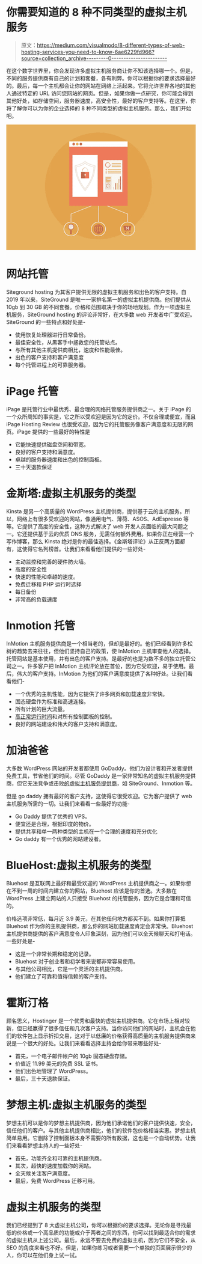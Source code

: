 # 你需要知道的 8 种不同类型的虚拟主机服务

> 原文：<https://medium.com/visualmodo/8-different-types-of-web-hosting-services-you-need-to-know-6ae6229fd966?source=collection_archive---------0----------------------->

在这个数字世界里，你会发现许多虚拟主机服务商让你不知该选择哪一个。但是，不同的服务提供商有自己的计划和套餐，各有利弊。你可以根据你的要求选择最好的。最后，每一个主机都会让你的网站在网络上活起来。它将允许世界各地的其他人通过特定的 URL 访问您网站的网页。但是，如果你做一点研究，你可能会得到其他好处，如存储空间，服务器速度，高安全性，最好的客户支持等。在这里，你将了解你可以为你的企业选择的 8 种不同类型的虚拟主机服务。那么，我们开始吧。

![](img/e17b99d79f859c0a55a9e8e362918650.png)

# 网站托管

Siteground hosting 为其客户提供无限的虚拟主机服务和出色的客户支持。自 2019 年以来，SiteGround 是唯一一家排名第一的虚拟主机提供商。他们提供从 10gb 到 30 GB 的不同套餐。价格和范围取决于你的场地规划。作为一项虚拟主机服务，SiteGround hosting 的评论非常好，在大多数 web 开发者中广受欢迎。SiteGround 的一些特点和好处是-

*   使用恢复处理器进行日常备份。
*   最佳安全性，从黑客手中拯救您的托管站点。
*   与所有其他主机提供商相比，速度和性能最佳。
*   出色的客户支持和客户满意度
*   每个托管进程上的可靠服务器。

# iPage 托管

iPage 是托管行业中最优秀、最合理的网络托管服务提供商之一。关于 iPage 的一个众所周知的事实是，它之所以受欢迎是因为它的定价。不仅合理或便宜，而且 iPage Hosting Review 也很受欢迎，因为它的托管服务像客户满意度和无限的网页。iPage 提供的一些最好的特性是

*   它能快速提供磁盘空间和带宽。
*   良好的客户支持和满意度。
*   卓越的服务器速度和出色的控制面板。
*   三十天退款保证

# 金斯塔:虚拟主机服务的类型

Kinsta 是另一个高质量的 WordPress 主机提供商，提供基于云的主机服务。所以，网络上有很多受欢迎的网站，像通用电气、薄荷、ASOS、AdEspresso 等等。它提供了高度的安全性，这种方式解决了 web 开发人员面临的最大问题之一。它还提供基于云的优质 DNS 服务，无需任何额外费用。如果你正在经营一个写作博客，那么 Kinsta 绝对是你的最佳选择。《金斯塔评论》从正反两方面都有，这使得它名列榜首。让我们来看看他们提供的一些好处-

*   主动监控和完善的硬件防火墙。
*   高度的安全性
*   快速的性能和卓越的速度。
*   免费迁移和 PHP 运行时选择
*   每日备份
*   非常高的负载速度

# Inmotion 托管

InMotion 主机服务提供商是一个相当老的，但却是最好的。他们已经看到许多松树的趋势去来往往，但他们坚持自己的政策，使 InMotion 主机审查他人的选择。托管网站是基本使用，并有出色的客户支持。是最好的也是为数不多的独立托管公司之一。许多客户把 InMotion 主机评论放在首位，因为它受欢迎，易于使用。最后，伟大的客户支持。InMotion 为他们的客户满意度提供了各种好处。让我们看看他们-

*   一个优秀的主机性能，因为它提供了许多网页和加载速度非常快。
*   固态硬盘作为标准和高速连接。
*   所有计划的巨大流量。
*   [高正常运行时间](https://www.forbes.com/sites/forbestechcouncil/2018/11/01/the-brave-new-world-of-brand-uptime-and-how-to-improve-it/)和对所有控制面板的控制。
*   良好的网站建设和伟大的客户支持和满意度。

# 加油爸爸

大多数 WordPress 网站的开发者都使用 GoDaddy。他们为设计者和开发者提供免费工具，节省他们的时间。尽管 GoDaddy 是一家非常知名的虚拟主机服务提供商，但它无法竞争或击败[的虚拟主机服务提供商](https://visualmodo.com/seven-wordpress-plugins-boost-websites-seo/)，如 SiteGround、Inmotion 等。

但是 go daddy 拥有最好的客户支持，这使得它很受欢迎。它为客户提供了 web 主机服务所需的一切。让我们来看看一些最好的功能-

*   Go Daddy 提供了优秀的 VPS。
*   便宜还是合理，根据印度的物价。
*   提供共享和单一两种类型的主机在一个合理的速度和充分优化
*   Go daddy 有一个优秀的网站建设者。

# BlueHost:虚拟主机服务的类型

Bluehost 是互联网上最好和最受欢迎的 WordPress 主机提供商之一。如果你想在不到一周的时间内建立你的网站，Bluehost 应该是你的首选。大多数在 WordPress 上建立网站的人只接受 Bluehost 的托管服务，因为它是合理和可信的。

价格选项非常低，每月近 3.9 美元，在其他任何地方都买不到。如果你打算把 Bluehost 作为你的主机提供商，那么你的网站加载速度肯定会非常快。Bluehost 主机提供商提供的客户满意度令人印象深刻，因为他们可以全天候聊天和打电话。一些好处是-

*   这是一个非常长期和稳定的记录。
*   Bluehost 对于创业者和初学者来说都非常容易使用。
*   与其他公司相比，它是一个灵活的主机提供商。
*   他们建立了可靠和值得信赖的客户支持。

# 霍斯汀格

顾名思义，Hostinger 是一个优秀和最快的虚拟主机提供商。它在市场上相对较新，但已经赢得了很多信任和几次客户支持。当你访问他们的网站时，主机会在他们的软件包上显示折扣交易，这对于以低廉的价格获得高质量的主机服务提供商来说是一个很大的好处。让我们来看看选择主持会给你带来哪些好处-

*   首先，一个电子邮件帐户的 10gb 固态硬盘存储。
*   价值近 11.99 美元的免费 SSL 证书。
*   他们出色地管理了 WordPress。
*   最后，三十天退款保证。

# 梦想主机:虚拟主机服务的类型

梦想主机可以是你的梦想主机提供商，因为他们承诺他们的客户提供快速，安全，信任他们的客户。与其他主机提供商相比，他们的软件包价格相当实惠。梦想主机简单易用。它删除了控制面板本身不需要的所有数据，这也是一个自动优势。让我们来看看梦想主持人的一些好处-

*   首先，功能齐全和可靠的主机提供商。
*   其次，超快的速度加载你的网站。
*   全天候关注客户满意度。
*   最后，免费 WordPress 迁移可用。

# 虚拟主机服务的类型

我们已经提到了 8 大虚拟主机公司，你可以根据你的要求选择。无论你是寻找最低的价格或一个高品质的功能或介于两者之间的东西，你可以找到最适合你的需求的虚拟主机从上述公司。最后，永远不要去免费的虚拟主机，因为它们不安全，从 SEO 的角度来看也不好。但是，如果你练习或者需要一个单独的页面展示很少的人，你可以在他们身上试一试。
